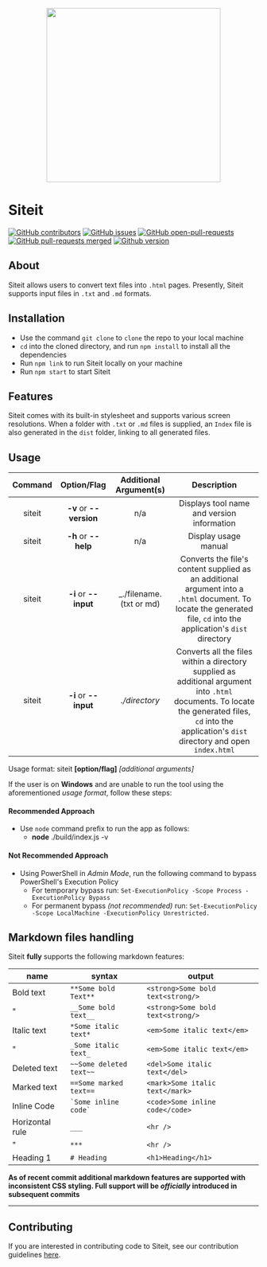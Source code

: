 
<p align="center">
  <img src="https://user-images.githubusercontent.com/50856799/205128398-f6c5cfa9-9b1a-4e02-b4df-f13b25e54754.svg" width="350px"/>
</p>

# Siteit
[![GitHub contributors](https://badgen.net/github/contributors/SerpentBytes/siteit)](https://GitHub.com/SerpentBytes/siteit/graphs/contributors/)
[![GitHub issues](https://badgen.net/github/issues/SerpentBytes/siteit/)](https://GitHub.com/SerpentBytes/siteit/issues/)
[![GitHub open-pull-requests](https://badgen.net/github/open-prs/SerpentBytes/siteit)](https://github.com/SerpentBytes/siteit/pulls?q=is%3Aopen)
[![GitHub pull-requests merged](https://badgen.net/github/merged-prs/SerpentBytes/siteit)](https://github.com/SerpentBytes/siteit/pulls?q=is%3Amerged)
[![Github version](https://img.shields.io/github/package-json/v/SerpentBytes/siteit/master?color=green&label=version)](https://github.com/SerpentBytes/siteit)

## About

Siteit allows users to convert text files into `.html` pages. Presently, Siteit supports input files in `.txt` and `.md` formats.

## Installation

-   Use the command `git clone` to `clone` the repo to your local machine
-   `cd` into the cloned directory, and run `npm install` to install all the dependencies
-   Run `npm link` to run Siteit locally on your machine
-   Run `npm start` to start Siteit

## Features

Siteit comes with its built-in stylesheet and supports various screen resolutions. When a folder with `.txt` or `.md` files is supplied,
an `Index` file is also generated in the `dist` folder, linking to all generated files.

## Usage
| Command |       Option/Flag       |  Additional Argument(s)  |                                                                                             Description                                                                                             |
| :-----: | :---------------------: | :----------------------: | :-------------------------------------------------------------------------------------------------------------------------------------------------------------------------------------------------: |
| siteit  | **-v** or **--version** |           n/a            |                                                                             Displays tool name and version information                                                                              |
| siteit  |  **-h** or **--help**   |           n/a            |                                                                                        Display usage manual                                                                                         |
| siteit  |  **-i** or **--input**  | \_./filename.(txt or md) |                 Converts the file's content supplied as an additional argument into a `.html` document. To locate the generated file, `cd` into the application's `dist` directory                  |
| siteit  |  **-i** or **--input**  |      _./directory_       | Converts all the files within a directory supplied as additional argument into `.html` documents. To locate the generated files, `cd` into the application's `dist` directory and open `index.html` |

Usage format: siteit **[option/flag]** _[additional arguments]_

If the user is on **Windows** and are unable to run the tool using the aforementioned _usage format_, follow these steps:

#### Recommended Approach
- Use `node` command prefix to run the app as follows:
  - **node** ./build/index.js -v

#### Not Recommended Approach

-   Using PowerShell in _Admin Mode_, run the following command to bypass PowerShell's Execution Policy
    -   For temporary bypass run: `Set-ExecutionPolicy -Scope Process -ExecutionPolicy Bypass`
    -   For permanent bypass _(not recommended)_ run: `Set-ExecutionPolicy -Scope LocalMachine -ExecutionPolicy Unrestricted.`

## Markdown files handling

Siteit **fully** supports the following markdown features:

| name            | syntax       | output             |
| --------------- | ------------ | -------------------- |
| Bold text       | `**Some bold Text**`   | `<strong>Some bold text<strong/>` |
| "      | `__Some bold text__`   | `<strong>Some bold text<strong/>` |
| Italic text     | `*Some italic text*`    | `<em>Some italic text</em>` |
| "    | `_Some italic text_`    | `<em>Some italic text</em>` |
| Deleted text     | `~~Some deleted text~~`    | `<del>Some italic text</del>` |
| Marked text     | `==Some marked text==`    | `<mark>Some italic text</mark>` |
| Inline Code            | `` `Some inline code` `` | `<code>Some inline code</code>`   |
| Horizontal rule | `___`        | `<hr />`                |
| "                | `***`        | `<hr />`               |
| Heading 1         | `# Heading` | `<h1>Heading</h1>`     |

**As of recent commit additional markdown features are supported with inconsistent CSS styling. Full support will be _officially_ introduced in subsequent commits**

---
## Contributing
If you are interested in contributing code to Siteit, see our contribution guidelines [here](./CONTRIBUTING.md).
